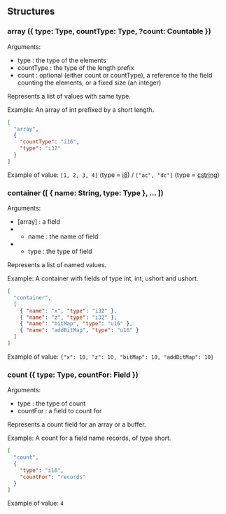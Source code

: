 ## Structures

### **array** ({ type: Type, countType: Type, ?count: Countable })
Arguments:
* type : the type of the elements
* countType : the type of the length prefix
* count : optional (either count or countType), a reference to the field counting the elements, or a fixed size (an integer)

Represents a list of values with same type.

Example: An array of int prefixed by a short length.
```json
[
  "array",
  {
    "countType": "i16",
    "type": "i32"
  }
]
```
Example of value: `[1, 2, 3, 4]` (type = [i8](./numeric.md)) / `["ac", "dc"]` (type = [cstring](./utils.md))

### **container** ([ { name: String, type: Type }, ... ])
Arguments: 
* [array] : a field
* * name : the name of field
* * type : the type of field

Represents a list of named values.

Example: A container with fields of type int, int, ushort and ushort.
```json
[
  "container",
  [
    { "name": "x", "type": "i32" },
    { "name": "z", "type": "i32" },
    { "name": "bitMap", "type": "u16" },
    { "name": "addBitMap", "type": "u16" }
  ]
]
```
Example of value: `{"x": 10, "z": 10, "bitMap": 10, "addBitMap": 10}`

### **count** ({ type: Type, countFor: Field })
Arguments:
* type : the type of count
* countFor : a field to count for

Represents a count field for an array or a buffer. 

Example: A count for a field name records, of type short.
```json
[
  "count",
  {
    "type": "i16",
    "countFor": "records"
  }
]
```
Example of value: `4`